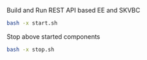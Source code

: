 Build and Run REST API based EE and SKVBC
```sh
bash -x start.sh
```

Stop above started components
```sh
bash -x stop.sh
```
